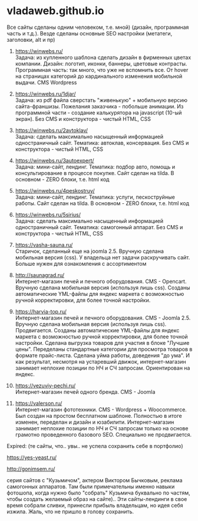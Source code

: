 # vladaweb.github.io
<p>Все сайты сделаны одним человеком, т.е. мной) (дизайн, программная часть и т.д.). Везде сделаны основные SEO настройки (метатеги, заголовки, alt и пр)</p>

<ol>
  <li>
<p><a href="https://winwebs.ru/" target="_blank">https://winwebs.ru/</a><br>
Задача: из купленного шаблона сделать дизайн в фирменных цветах компании. Дизайн: логотип, иконки, баннеры, цветовые контрасты. Программная часть: так много, что уже не вспомнить все. От hover на страницах категорий до кардинального изменения мобильной выдачи. CMS Wordpress</p>
  </li>
  <li>
<p><a href="https://winwebs.ru/1djar/" target="_blank">https://winwebs.ru/1djar/</a><br>
Задача: из pdf файла сверстать "живенькую" + мобильную версию сайта-франшизы. Пожелания заказчика - побольше анимации. Из программной части - создание калькурятора на javascript (10-ый экран). Без CMS и конструктора - чистый HTML, CSS</p>
  </li>
  <li>
<p><a href="https://winwebs.ru/2avtoklav/" target="_blank">https://winwebs.ru/2avtoklav/</a><br>
Задача: сделать максимально насыщенный информацией одностраничный сайт. Тематика: автоклав, консервация. Без CMS и конструктора - чистый HTML, CSS</p>
  </li>
  <li>
<p><a href="https://winwebs.ru/3autoexpert/" target="_blank">https://winwebs.ru/3autoexpert/</a><br>
Задача: мини-сайт, лендинг. Тематика: подбор авто, помощь и консультирование в процессе покупке. Сайт сделан на tilda. В основном - ZERO блоки, т.е. html код</p>
  </li>
  <li>
<p><a href="https://winwebs.ru/4peskostruy/" target="_blank">https://winwebs.ru/4peskostruy/</a><br>
Задача: мини-сайт, лендинг. Тематика: услуги, пескоструйные работы. Сайт сделан на tilda. В основном - ZERO блоки, т.е. html код</p>
  </li>
  <li>
<p><a href="https://winwebs.ru/5sirius/" target="_blank">https://winwebs.ru/5sirius/</a><br>
Задача: сделать максимально насыщенный информацией одностраничный сайт. Тематика: самогонный аппарат. Без CMS и конструктора - чистый HTML, CSS</p>
  </li>
  <li>
<p><a href="https://vasha-sauna.ru/" target="_blank">https://vasha-sauna.ru/</a><br>
Старичок, сделанный еще на joomla 2.5. Вручную сделана мобильная версия (css). У владельца нет задачи раскручивать сайт. Больше нужен для ознакомления с ассортиментом</p>
  </li>
  <li>
<p><a href="https://saunagrad.ru/" target="_blank">http://saunagrad.ru/</a><br>
Интернет-магазин печей и печного оборудования. CMS - Opencart. Вручную сделана мобильная версия (используя лишь css). Созданы автоматические YML-файлы для яндекс маркета с возможностью ручной корректировки, для более точной настройки.</p>
  </li>
  <li>
<p><a href="https://harvia-top.ru/" target="_blank">https://harvia-top.ru/</a><br>
Интернет-магазин печей и печного оборудования. CMS - Joomla 2.5. Вручную сделана мобильная версия (используя лишь css). Продвигается. Созданы автоматические YML-файлы для яндекс маркета с возможностью ручной корректировки, для более точной настройки. Сделана выгрузка товаров для участия в блоке "Лучшие цены". Переделаны стандартные категории для просмотра товаров в формате прайс-листа. Сделана уйма работы, доведения "до ума". И как результат, несмотря на устаревший движок, интернет-магазин занимает неплохие позиции по НЧ и СЧ запросам. Ориентирован на яндекс. </p>
  </li>
  <li>
<p><a href="https://vezuviy-pechi.ru/" target="_blank">https://vezuviy-pechi.ru/</a><br>
Интернет-магазин печей одного бренда. CMS - Joomla</p>
  </li>
  <li>
<p><a href="https://valerson.ru/" target="_blank">https://valerson.ru/</a><br>
Интернет-магазин фототехники. CMS - Wordpress + Woocommerce. Был создан на простом бесплатном шаблоне. Полностью в итоге изменен, переделан и дизайн и юзабилити. Интернет-магазин занимает неплохие позиции по НЧ и СЧ запросам только на основе грамотно проведенного базового SEO. Специально не продвигается.</p>
  </li>
</ol>

<p>Expired: (те сайты, что.. увы.. не успела сохранить себе в портфолио)</p>
<p><a href="https://yes-yeast.ru/" target="_blank">https://yes-yeast.ru/</a></p>
<p><a href="https://gonimsem.ru/" target="_blank">http://gonimsem.ru/</a></p>
<p>серия сайтов с "Кузьмичом", актером Виктором Бычковым, реклама самогонных аппаратов. Там были примечательны именно навыки фотошопа, когда нужно было "собрать" Кузьмича буквально по частям, чтобы создать желаемый образ на сайте)..
Эти сайты-лендинги в свое время собрали сливки, принесли прибыль владельцам, но идея себя изжила. 
Жаль, что не пришло в голову сохранить.</p>

